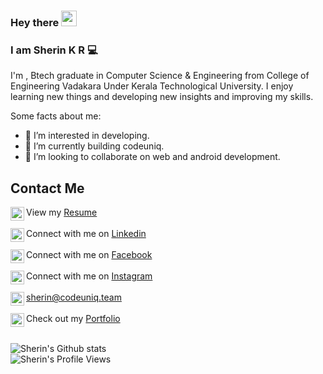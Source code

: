 
### Hey there <img src="https://media.giphy.com/media/hvRJCLFzcasrR4ia7z/giphy.gif" width="25px">
### I am Sherin K R :computer:

I'm , Btech graduate in Computer Science & Engineering from College of Engineering Vadakara Under Kerala Technological University. I enjoy learning new things and developing new insights and improving my skills.

Some facts about me:

- 👀 I’m interested in developing.
- 🌱 I’m currently building codeuniq.
- 💞️ I’m looking to collaborate on web and android development.


## Contact Me

<img align="left" alt="Sherin's Resume" width="22px" src="https://www.flaticon.com/svg/static/icons/svg/2427/2427466.svg" /> View my [Resume](https://sherinkr.github.io/files/Resume_Sherin_KR.pdf) <br><br>
<img align="left" alt="Sherin's LinkdeIn" width="22px" src="https://cdn.jsdelivr.net/npm/simple-icons@v3/icons/linkedin.svg" /> Connect with me on [Linkedin](https://www.linkedin.com/in/sherin-k-r-544970157) <br><br>
<img align="left" alt="Sherin's Facebook" width="22px" src="https://cdn.jsdelivr.net/npm/simple-icons@v3/icons/facebook.svg" /> Connect with me on [Facebook](https://www.facebook.com/sherinkrpayyoli/) <br><br>
<img align="left" alt="Sherin's Instagram" width="22px" src="https://cdn.jsdelivr.net/npm/simple-icons@3.13.0/icons/instagram.svg" /> Connect with me on [Instagram](https://www.instagram.com/sherin_kr) <br><br>
<img align="left" alt="Sherin's Mail" width="22px" src="https://cdn.jsdelivr.net/npm/simple-icons@3.7.0/icons/gmail.svg" /> sherin@codeuniq.team
<br><br>
<img align="left" alt="Sherin's Portfolio" width="22px" src="https://cdn.jsdelivr.net/npm/simple-icons@3.7.0/icons/googlechrome.svg" /> Check out my <a target="_blank" href="https://sherinkr.github.io">Portfolio</a>
<br><br>

![Sherin's Github stats](https://github-readme-stats.vercel.app/api?username=SherinKR&show_icons=true&title_color=74ff0a&icon_color=74ff0a&text_color=9f9f9f&bg_color=2D2D2D)
<br><img align="left" alt="Sherin's Profile Views" src="https://en3cr4pl7lyoesr.m.pipedream.net">
